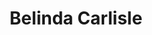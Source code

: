 ---
title: "Belinda Carlisle"
summary: "Belinda is the debut studio album by American singer Belinda Carlisle. It was released on May 19, 1986 by I.R.S. Records. Carlisle began work on the album in 1985 following the breakup of the Go-Go's, for whom she was the lead singer. The album was supported by four singles, with lead single \"Mad About You\" peaking at number 3 on the US Billboard Hot 100 and No. 1 in Canada."
slug: "belinda-carlisle"
image: "belinda-carlisle.jpg"
apple_music_artist_url: "https://music.apple.com/gb/artist/belinda-carlisle/98871"
wikipedia_url: "https://en.wikipedia.org/wiki/Belinda_(Belinda_Carlisle_album)"
---